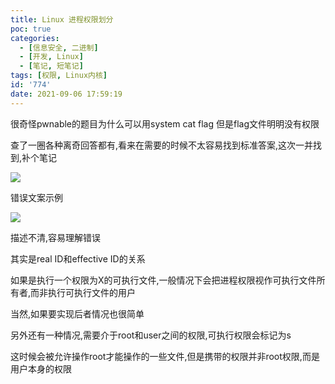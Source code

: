 ```yaml
---
title: Linux 进程权限划分
poc: true
categories:
  - [信息安全, 二进制]
  - [开发, Linux]
  - [笔记, 短笔记]
tags: [权限, Linux内核]
id: '774'
date: 2021-09-06 17:59:19
---
```


很奇怪pwnable的题目为什么可以用system cat flag 但是flag文件明明没有权限

查了一圈各种离奇回答都有,看来在需要的时候不太容易找到标准答案,这次一并找到,补个笔记

![](https://raw.githubusercontent.com/Valkierja/ALLPIC/main/img/202303181101133.png)

错误文案示例

![](https://raw.githubusercontent.com/Valkierja/ALLPIC/main/img/202303181101079.png)

描述不清,容易理解错误

其实是real ID和effective ID的关系

如果是执行一个权限为X的可执行文件,一般情况下会把进程权限视作可执行文件所有者,而非执行可执行文件的用户

当然,如果要实现后者情况也很简单

另外还有一种情况,需要介于root和user之间的权限,可执行权限会标记为s

这时候会被允许操作root才能操作的一些文件,但是携带的权限并非root权限,而是用户本身的权限